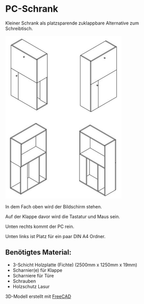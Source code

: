 # PC-Schrank

Kleiner Schrank als platzsparende zuklappbare Alternative zum Schreibtisch.

![Ansicht3d](Screenshots/dreiDAnsichten.JPG)

In dem Fach oben wird der Bildschirm stehen. 

Auf der Klappe davor wird die Tastatur und Maus sein.

Unten rechts kommt der PC rein. 

Unten links ist Platz für ein paar DIN A4 Ordner.


## Benötigtes Material:

* 3-Schicht Holzplatte (Fichte) (2500mm x 1250mm x 19mm)
* Scharnier(e) für Klappe
* Scharniere für Türe
* Schrauben
* Holzschutz Lasur


3D-Modell erstellt mit [FreeCAD](https://www.freecadweb.org/)
